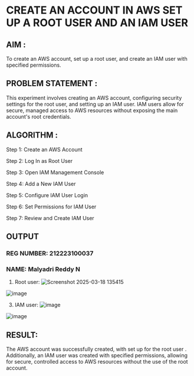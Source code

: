 # CREATE AN ACCOUNT IN AWS SET UP A ROOT USER AND AN IAM USER
## AIM :
To create an AWS account, set up a root user, and create an IAM user with specified permissions.

## PROBLEM STATEMENT :
This experiment involves creating an AWS account, configuring security settings for the root user, and setting up an IAM user. IAM users allow for secure, managed access to AWS resources without exposing the main account's root credentials.

## ALGORITHM :
Step 1:
Create an AWS Account

Step 2:
Log In as Root User

Step 3:
Open IAM Management Console

Step 4:
Add a New IAM User

Step 5:
Configure IAM User Login

Step 6:
Set Permissions for IAM User

Step 7:
Review and Create IAM User

## OUTPUT
### REG NUMBER: 212223100037
### NAME: Malyadri Reddy N

1. Root user:
![Screenshot 2025-03-18 135415](https://github.com/user-attachments/assets/83850cd9-fcb2-48c0-8493-7917e2aa149e)



![image](https://github.com/user-attachments/assets/70abca33-d4ac-4b32-8977-0844267ecd89)


3. IAM user:
![image](https://github.com/user-attachments/assets/ae623b46-c80f-4003-952e-e8fbd6ec75e4)


![image](https://github.com/user-attachments/assets/45014b38-393a-415b-939e-cda804fa7b7a)


## RESULT:
The AWS account was successfully created, with set up for the root user . Additionally, an IAM user was created with specified permissions, allowing for secure, controlled access to AWS resources without the use of the root account.
 

  

